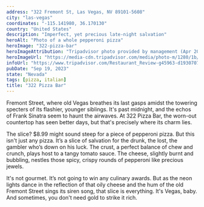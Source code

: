 ```yaml
---
address: "322 Fremont St, Las Vegas, NV 89101-5608"
city: "las-vegas"
coordinates: "-115.141980, 36.170130"
country: "United States"
description: "Imperfect, yet precious late-night salvation"
heroAlt: "Photo of a whole pepperoni pizza"
heroImage: "322-pizza-bar"
heroImageAttribution: "Tripadvisor photo provided by management (Apr 2020)"
heroImageUrl: "https://media-cdn.tripadvisor.com/media/photo-m/1280/1b/45/90/87/our-famous-cup-and-char.jpg"
infoUrl: "https://www.tripadvisor.com/Restaurant_Review-g45963-d19307074-Reviews-322_Pizza_Bar-Las_Vegas_Nevada.html"
pubDate: "Sep 19, 2023"
state: "Nevada"
tags: [pizza, italian]
title: "322 Pizza Bar"
---
```


Fremont Street, where old Vegas breathes its last gasps amidst the towering specters of its flashier, younger siblings. It's past midnight, and the echos of Frank Sinatra seem to haunt the airwaves. At 322 Pizza Bar, the worn-out countertop has seen better days, but that's precisely where its charm lies.

The slice? \$8.99 might sound steep for a piece of pepperoni pizza. But this isn't just any pizza. It’s a slice of salvation for the drunk, the lost, the gambler who’s down on his luck. The crust, a perfect balance of chew and crunch, plays host to a tangy tomato sauce. The cheese, slightly burnt and bubbling, nestles those spicy, crispy rounds of pepperoni like precious jewels.

It's not gourmet. It’s not going to win any culinary awards. But as the neon lights dance in the reflection of that oily cheese and the hum of the old Fremont Street sings its siren song, that slice is everything. It's Vegas, baby. And sometimes, you don't need gold to strike it rich.

